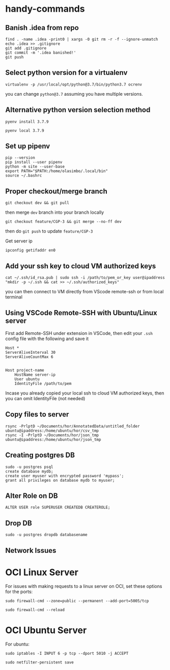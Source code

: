 # handy-commands

## Banish .idea from repo

```
find . -name .idea -print0 | xargs -0 git rm -r -f --ignore-unmatch
echo .idea >> .gitignore  
git add .gitignore  
git commit -m '.idea banished!'
git push
```

## Select python version for a virtualenv

`virtualenv -p /usr/local/opt/python@3.7/bin/python3.7 ocrenv`

you can change `python@3.7` assuming you have multiple versions. 


## Alternative python version selection method

```
pyenv install 3.7.9

pyenv local 3.7.9
```

## Set up pipenv

```
pip --version 
pip install --user pipenv 
python -m site --user-base 
export PATH="$PATH:/home/olasimbo/.local/bin" 
source ~/.bashrc
```

## Proper checkout/merge branch

`git checkout dev && git pull` 

then merge `dev` branch into your branch locally 

`git checkout feature/CGP-3 && git merge --no-ff dev`

then do `git push` to update `feature/CGP-3`


Get server ip

`ipconfig getifaddr en0`


## Add your ssh key to cloud VM authorized keys

```
cat ~/.ssh/id_rsa.pub | sudo ssh -i /path/to/pem_or_key user@ipaddress "mkdir -p ~/.ssh && cat >> ~/.ssh/authorized_keys"
```
you can then connect to VM directly from VScode remote-ssh or from local terminal


## Using VSCode Remote-SSH with Ubuntu/Linux server

First add Remote-SSH under extension in VSCode, then edit your `.ssh` config file with the following and save it

```
Host *
ServerAliveInterval 30
ServerAliveCountMax 6


Host project-name
    HostName server-ip
    User ubuntu
    IdentityFile /path/to/pem
```
Incase you already copied your local ssh to cloud VM authorized keys, then you can omit IdentityFile (not needed)


## Copy files to server

```
rsync -PrlptD ~/Documents/hor/AnnotatedData/untitled_folder ubuntu@ipaddress:/home/ubuntu/hor/csv_tmp 
rsync -I -PrlptD ~/Documents/hor/json_tmp ubuntu@ipaddress:/home/ubuntu/hor/json_tmp
```

## Creating postgres DB

```
sudo -u postgres psql
create database mydb;
create user myuser with encrypted password 'mypass';
grant all privileges on database mydb to myuser;
```


## Alter Role on DB

```
ALTER USER role SUPERUSER CREATEDB CREATEROLE;
```

## Drop DB

``` 
sudo -u postgres dropdb databasename
```


## Network Issues 

# OCI Linux Server

For issues with making requests to a linux server on OCI, set these options for the ports:

```
sudo firewall-cmd --zone=public --permanent --add-port=5005/tcp 

sudo firewall-cmd --reload
```

# OCI Ubuntu Server

For ubuntu:

```
sudo iptables -I INPUT 6 -p tcp --dport 5010 -j ACCEPT 

sudo netfilter-persistent save
```
